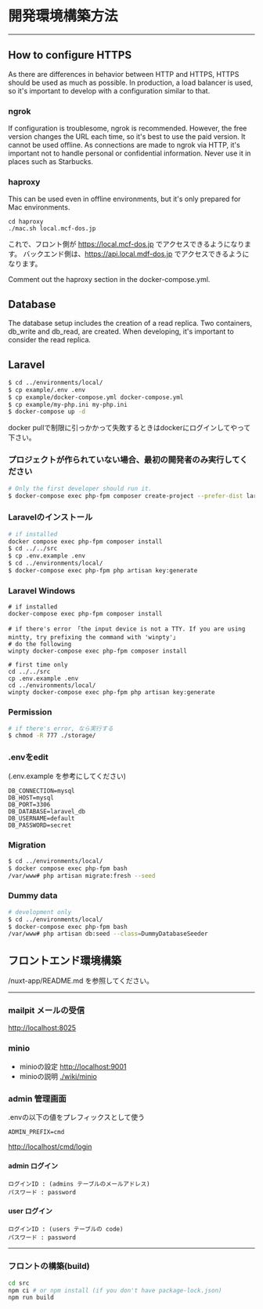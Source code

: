 # 開発環境構築方法

----

## How to configure HTTPS
As there are differences in behavior between HTTP and HTTPS, HTTPS should be used as much as possible. 
In production, a load balancer is used, so it's important to develop with a configuration similar to that.

### ngrok
If configuration is troublesome, ngrok is recommended.
However, the free version changes the URL each time, so it's best to use the paid version.
It cannot be used offline. As connections are made to ngrok via HTTP, it's important not to handle personal or confidential information. Never use it in places such as Starbucks.

### haproxy
This can be used even in offline environments, but it's only prepared for Mac environments.

```shell
cd haproxy
./mac.sh local.mcf-dos.jp
```

これで、フロント側が https://local.mcf-dos.jp でアクセスできるようになります。
バックエンド側は、https://api.local.mdf-dos.jp でアクセスできるようになります。

Comment out the haproxy section in the docker-compose.yml.

## Database
The database setup includes the creation of a read replica.
Two containers, db_write and db_read, are created.
When developing, it's important to consider the read replica.


## Laravel

```bash
$ cd ../environments/local/
$ cp example/.env .env
$ cp example/docker-compose.yml docker-compose.yml
$ cp example/my-php.ini my-php.ini
$ docker-compose up -d
```
docker pullで制限に引っかかって失敗するときはdockerにログインしてやって下さい。


### プロジェクトが作られていない場合、最初の開発者のみ実行してください
```bash
# Only the first developer should run it. 
$ docker-compose exec php-fpm composer create-project --prefer-dist laravel/laravel . "10.*"
```

### Laravelのインストール

```bash
# if installed
docker compose exec php-fpm composer install
$ cd ../../src
$ cp .env.example .env
$ cd ../environments/local/
$ docker-compose exec php-fpm php artisan key:generate
```

### Laravel Windows

```
# if installed
docker-compose exec php-fpm composer install

# if there's error 「the input device is not a TTY. If you are using mintty, try prefixing the command with 'winpty'」
# do the following
winpty docker-compose exec php-fpm composer install

# first time only
cd ../../src
cp .env.example .env
cd ../environments/local/
winpty docker-compose exec php-fpm php artisan key:generate
```

### Permission
```bash
# if there's error, なら実行する
$ chmod -R 777 ./storage/
```

### .envをedit
(.env.example を参考にしてください)
```dotenv
DB_CONNECTION=mysql
DB_HOST=mysql
DB_PORT=3306
DB_DATABASE=laravel_db
DB_USERNAME=default
DB_PASSWORD=secret
```

### Migration
```bash
$ cd ../environments/local/
$ docker compose exec php-fpm bash
/var/www# php artisan migrate:fresh --seed
```

### Dummy data
```bash
# development only
$ cd ../environments/local/
$ docker-compose exec php-fpm bash
/var/www# php artisan db:seed --class=DummyDatabaseSeeder
```

## フロントエンド環境構築
/nuxt-app/README.md を参照してください。

----

### mailpit メールの受信
[http://localhost:8025](http://localhost:8025)

### minio
- minioの設定 [http://localhost:9001](http://localhost:9001)
- minioの説明 [./wiki/minio](https://github.com/commude/hoshi-iryou/wiki/minio)

### admin 管理画面
.envの以下の値をプレフィックスとして使う
```dotenv
ADMIN_PREFIX=cmd
```
[http://localhost/cmd/login](http://localhost/cmd/login)


#### admin ログイン
```
ログインID : (admins テーブルのメールアドレス)
パスワード : password
```

#### user ログイン
```
ログインID : (users テーブルの code)
パスワード : password
```

----

### フロントの構築(build)

```bash
cd src
npm ci # or npm install (if you don't have package-lock.json)
npm run build
```
